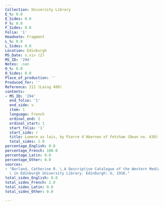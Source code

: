 ```yaml
---
Collection: University Library
E_%: 0.0
E_Sides: 0.0
F_%: 0.0
F_Sides: 0.0
Folia: '1'
Headnote: Fragment
L_%: 0.0
L_Sides: 0.0
Location: Edinburgh
MS_Date: s.xiv (2)
MS_ID: '294'
Notes: .nan
O_%: 0.0
O_Sides: 0.0
Place_of_production: ''
Produced_for: ''
Reference: 211 (Laing 499)
contents:
- MS_ID: '294'
  end_folio: '1'
  end_side: v
  item: 1
  language: French
  ordinal_end: 2
  ordinal_start: 1
  start_folio: '1'
  start_side: r
  title: Lumere as lais, by Pierre d'Abernon of Fetcham (Dean no. 630)
  total_sides: 2.0
percentage_English: 0.0
percentage_French: 100.0
percentage_Latin: 0.0
percentage_Other: 0.0
sources:
- "Borland, Catherine R. \_A Descriptive Catalogue of the Western Mediaeval Manuscripts\
  \ in Edinburgh University Library. Edinburgh: U, 1916."
total_sides_English: 0.0
total_sides_French: 2.0
total_sides_Latin: 0.0
total_sides_Other: 0.0

---
```

